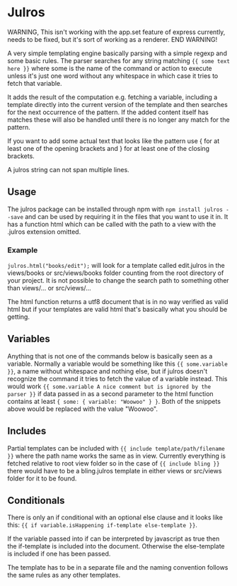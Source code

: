 # Julros

WARNING, This isn't working with the app.set feature of express currently, needs to be fixed, but it's sort of working as a renderer. END WARNING!

A very simple templating engine basically parsing with a simple regexp and some basic rules. The parser searches for any string matching `{{ some text here }}` where some is the name of the command or action to execute unless it's just one word without any whitespace in which case it tries to fetch that variable.

It adds the result of the computation e.g. fetching a variable, including a template directly into the current version of the template and then searches for the next occurrence of the pattern. If the added content itself has matches these will also be handled until there is no longer any match for the pattern.

If you want to add some actual text that looks like the pattern use &#x007b; for at least one of the opening brackets and &#x007d; for at least one of the closing brackets.

A julros string can not span multiple lines.

## Usage

The julros package can be installed through npm with `npm install julros --save` and can be used by requiring it in the files that you want to use it in. It has a function html which can be called with the path to a view with the .julros extension omitted.

### Example

`julros.html("books/edit");` will look for a template called edit.julros in the views/books or src/views/books folder counting from the root directory of your project. It is not possible to change the search path to something other than views/... or src/views/...

The html function returns a utf8 document that is in no way verified as valid html but if your templates are valid html that's basically what you should be getting.

## Variables

Anything that is not one of the commands below is basically seen as a variable. Normally a variable would be something like this `{{ some.variable }}`, a name without whitespace and nothing else, but if julros doesn't recognize the command it tries to fetch the value of a variable instead. This would work `{{ some.variable A nice comment but is ignored by the parser }}` if data passed in as a second parameter to the html function contains at least `{ some: { variable: "Woowoo" } }`. Both of the snippets above would be replaced with the value "Woowoo".

## Includes

Partial templates can be included with `{{ include template/path/filename }}` where the path name works the same as in view. Currently everything is fetched relative to root view folder so in the case of `{{ include bling }}` there would have to be a bling.julros template in either views or src/views folder for it to be found.

## Conditionals

There is only an if conditional with an optional else clause and it looks like this: `{{ if variable.isHappening if-template else-template }}`.

If the variable passed into if can be interpreted by javascript as true then the if-template is included into the document. Otherwise the else-template is included if one has been passed.

The template has to be in a separate file and the naming convention follows the same rules as any other templates.
